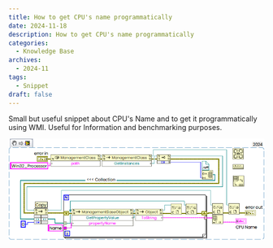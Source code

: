 ```yaml
---
title: How to get CPU's name programmatically
date: 2024-11-18
description: How to get CPU's name programmatically
categories:
  - Knowledge Base
archives:
  - 2024-11
tags:
  - Snippet
draft: false
---
```

Small but useful snippet about CPU's Name and to get it programmatically using WMI. Useful for Information and benchmarking purposes. 
<!--more-->
![](assets/CPU_Name.png)